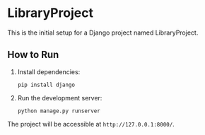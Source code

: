 # LibraryProject

This is the initial setup for a Django project named LibraryProject.

## How to Run

1. Install dependencies:
   ```
   pip install django
   ```
2. Run the development server:
   ```
   python manage.py runserver
   ```

The project will be accessible at `http://127.0.0.1:8000/`.
